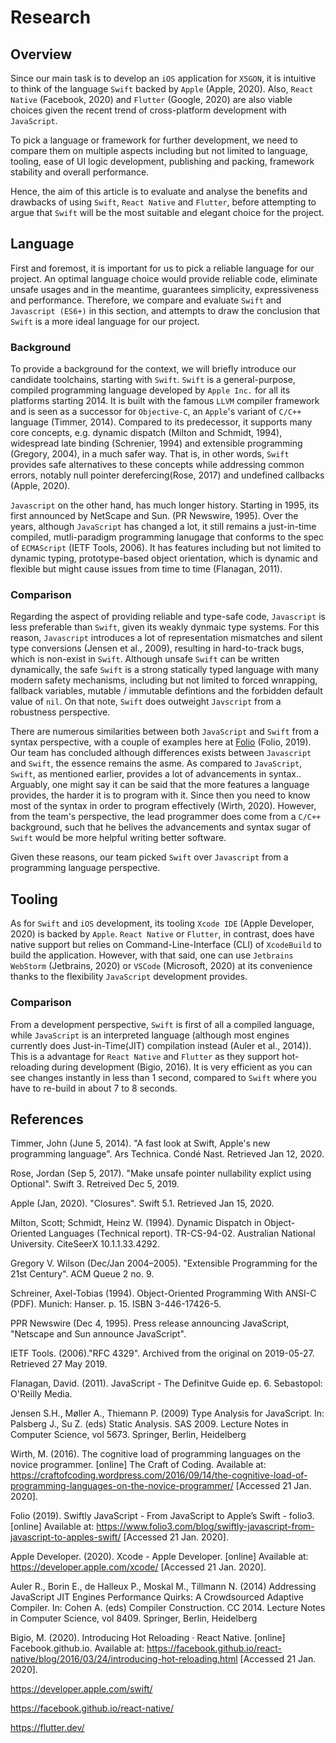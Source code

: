 # Research

## Overview 

Since our main task is to develop an `iOS` application for `X5GON`, it is intuitive to think of the language `Swift` backed by `Apple` (Apple, 2020). Also, `React Native` (Facebook, 2020)  and `Flutter` (Google, 2020) are also viable choices given the recent trend of cross-platform development with `JavaScript`. 

To pick a language or framework for further development, we need to compare them on multiple aspects including but not limited to language, tooling, ease of UI logic development, publishing and packing, framework stability and overall performance.

Hence, the aim of this article is to evaluate and analyse the benefits and drawbacks of using `Swift`, `React Native` and `Flutter`, before attempting to argue that `Swift` will be the most suitable and elegant choice for the project.

## Language

First and foremost, it is important for us to pick a reliable language for our project. An optimal language choice would provide reliable code, eliminate unsafe usages and in the meantime, guarantees simplicity, expressiveness and performance. Therefore, we compare and evaluate `Swift` and `Javascript (ES6+)` in this section, and attempts to draw the conclusion that `Swift` is a more ideal language for our project.

### Background

To provide a background for the context, we will briefly introduce our candidate toolchains, starting with `Swift`. `Swift` is a general-purpose, compiled programming language developed by `Apple Inc.` for all its platforms starting 2014. It is built with the famous `LLVM` compiler framework and is seen as a successor for `Objective-C`, an `Apple`'s variant of `C/C++` language (Timmer, 2014). Compared to its predecessor, it supports many core concepts, e.g. dynamic dispatch (Milton and Schmidt, 1994), widespread late binding (Schrenier, 1994) and extensible programming (Gregory, 2004), in a much safer way. That is, in other words, `Swift` provides safe alternatives to these concepts while addressing common errors, notably null pointer derefercing(Rose, 2017) and undefined callbacks (Apple, 2020).

`Javascript` on the other hand, has much longer history. Starting in 1995, its first announced by NetScape and Sun. (PR Newswire, 1995). Over the years, although `JavaScript` has changed a lot, it still remains a just-in-time compiled, mutli-paradigm programming lanugage that conforms to the spec of `ECMAScript` (IETF Tools, 2006). It has features including but not limited to dynamic typing, prototype-based object orientation, which is dynamic and flexible but might cause issues from time to time (Flanagan, 2011).

### Comparison 

Regarding the aspect of providing reliable and type-safe code, `Javascript` is less preferable than `Swift`, given its weakly dynmaic type systems. For this reason, `Javascript` introduces a lot of representation mismatches and silent type conversions (Jensen et al., 2009), resulting in hard-to-track bugs, which is non-exist in `Swift`. Although unsafe `Swift` can be written dynamically, the safe `Swift` is a strong statically typed language with many modern safety mechanisms, including but not limited to forced wnrapping, fallback variables, mutable / immutable defintions and the forbidden default value of `nil`. On that note, `Swift` does outweight `Javscript` from a robustness perspective.

There are numerous similarities between both `JavaScript` and `Swift` from a syntax perspective, with a couple of examples here at [Folio](https://www.folio3.com/blog/swiftly-javascript-from-javascript-to-apples-swift/) (Folio, 2019). Our team has concluded although differences exists between `Javascript` and `Swift`, the essence remains the asme. As compared to `JavaScript`, `Swift`, as mentioned earlier, provides a lot of advancements in syntax.. Arguably, one might say it can be said that the more features a language provides, the harder it is to program with it. Since then you need to know most of the syntax in order to program effectively (Wirth, 2020). However, from the team's perspective, the lead programmer does come from a `C/C++` background, such that he belives the advancements and syntax sugar of `Swift` would be more helpful writing better software.

Given these reasons, our team picked `Swift` over `Javascript` from a programming language perspective.

## Tooling

As for `Swift` and `iOS` development, its tooling `Xcode IDE` (Apple Developer, 2020) is backed by `Apple`. `React Native` or `Flutter`, in contrast, does have native support but relies on Command-Line-Interface (CLI) of `XcodeBuild` to build the application. However, with that said, one can use `Jetbrains WebStorm` (Jetbrains, 2020) or `VSCode` (Microsoft, 2020) at its convenience thanks to the flexibility `JavaScript` development provides.

### Comparison

From a development perspective, `Swift` is first of all a compiled language, while `JavaScript` is an interpreted language (although most engines currently does Just-in-Time(JIT) compilation instead (Auler et al., 2014)). This is a advantage for `React Native` and `Flutter` as they support hot-reloading during development (Bigio, 2016). It is very efficient as you can see changes instantly in less than 1 second, compared to `Swift` where you have to re-build in about 7 to 8 seconds. 


## References

Timmer, John (June 5, 2014). "A fast look at Swift, Apple's new programming language". Ars Technica. Condé Nast. Retrieved Jan 12, 2020.

Rose, Jordan (Sep 5, 2017). "Make unsafe pointer nullability explict using Optional". Swift 3. Retreived Dec 5, 2019.

Apple (Jan, 2020). "Closures". Swift 5.1. Retrieved Jan 15, 2020.

Milton, Scott; Schmidt, Heinz W. (1994). Dynamic Dispatch in Object-Oriented Languages (Technical report). TR-CS-94-02. Australian National University. CiteSeerX 10.1.1.33.4292.

Gregory V. Wilson (Dec/Jan 2004–2005). "Extensible Programming for the 21st Century". ACM Queue 2 no. 9.

Schreiner, Axel-Tobias (1994). Object-Oriented Programming With ANSI-C (PDF). Munich: Hanser. p. 15. ISBN 3-446-17426-5.

PPR Newswire (Dec 4, 1995). Press release announcing JavaScript, "Netscape and Sun announce JavaScript".

IETF Tools. (2006)."RFC 4329". Archived from the original on 2019-05-27. Retrieved 27 May 2019.

Flanagan, David. (2011). JavaScript - The Definitve Guide ep. 6. Sebastopol: O'Reilly Media.

Jensen S.H., Møller A., Thiemann P. (2009) Type Analysis for JavaScript. In: Palsberg J., Su Z. (eds) Static Analysis. SAS 2009. Lecture Notes in Computer Science, vol 5673. Springer, Berlin, Heidelberg

Wirth, M. (2016). The cognitive load of programming languages on the novice programmer. [online] The Craft of Coding. Available at: https://craftofcoding.wordpress.com/2016/09/14/the-cognitive-load-of-programming-languages-on-the-novice-programmer/ [Accessed 21 Jan. 2020].

Folio (2019). Swiftly JavaScript - From JavaScript to Apple’s Swift - folio3. [online] Available at: https://www.folio3.com/blog/swiftly-javascript-from-javascript-to-apples-swift/ [Accessed 21 Jan. 2020].

Apple Developer. (2020). Xcode - Apple Developer. [online] Available at: https://developer.apple.com/xcode/ [Accessed 21 Jan. 2020].

Auler R., Borin E., de Halleux P., Moskal M., Tillmann N. (2014) Addressing JavaScript JIT Engines Performance Quirks: A Crowdsourced Adaptive Compiler. In: Cohen A. (eds) Compiler Construction. CC 2014. Lecture Notes in Computer Science, vol 8409. Springer, Berlin, Heidelberg

Bigio, M. (2020). Introducing Hot Reloading · React Native. [online] Facebook.github.io. Available at: https://facebook.github.io/react-native/blog/2016/03/24/introducing-hot-reloading.html [Accessed 21 Jan. 2020].

https://developer.apple.com/swift/

https://facebook.github.io/react-native/

https://flutter.dev/
